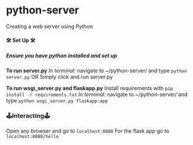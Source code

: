 # python-server
Creating a web server using Python

#### 🛠 Set Up 🛠
##### *Ensure you have python installed and set up*
**To run server.py**
*In terminal:* navigate to ~/python-server/ and type `python server.py`
OR
Simply click and run server.py

**To run wsgi_server.py and flaskapp.py**
Install requirements with `pip install -r requirements.txt`
*In terminal:* navigate to ~/python-server/ and type `python wsgi_server.py flaskapp:app`

### 🕹Interacting🕹
Open any browser and go to `localhost:8888`
For the flask app go to `localhost:8888/hello`

